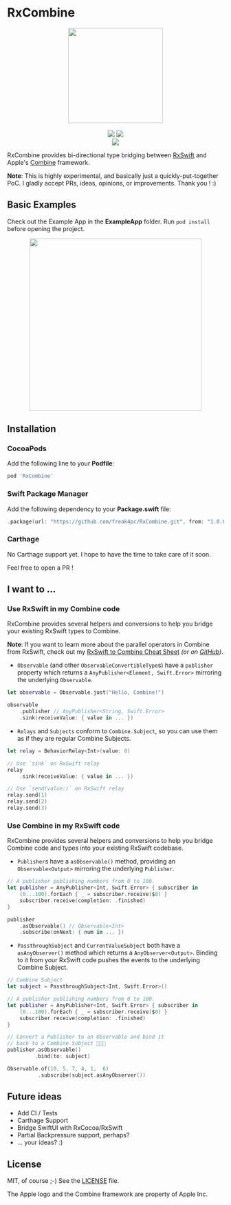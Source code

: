 # RxCombine

<p align="center">
<img src="https://github.com/freak4pc/RxCombine/raw/master/Resources/logo.png" width="220">
<br /><br />
<a href="https://cocoapods.org/pods/RxCombine" target="_blank"><img src="https://img.shields.io/cocoapods/v/RxCombine.svg?1"></a>
<a href="https://github.com/apple/swift-package-manager" target="_blank"><img src="https://img.shields.io/badge/Swift%20Package%20Manager-compatible-brightgreen.svg"></a><br />
<img src="https://img.shields.io/badge/platforms-iOS%2013.0%20%7C%20macOS%2010.15%20%7C%20tvOS%2013.0%20%7C%20watchOS%206%20%7C%20Linux-333333.svg" />
</p>

RxCombine provides bi-directional type bridging between [RxSwift](https://github.com/ReactiveX/RxSwift.git) and Apple's [Combine](https://developer.apple.com/documentation/combine) framework.

**Note**: This is highly experimental, and basically just a quickly-put-together PoC. I gladly accept PRs, ideas, opinions, or improvements. Thank you ! :)

## Basic Examples

Check out the Example App in the **ExampleApp** folder. Run `pod install` before opening the project.

<p align="center"><img src="https://github.com/freak4pc/RxCombine/raw/master/Resources/example.gif" width="400"></p>

## Installation

### CocoaPods

Add the following line to your **Podfile**:

```rb
pod 'RxCombine'
```

### Swift Package Manager

Add the following dependency to your **Package.swift** file:

```swift
.package(url: "https://github.com/freak4pc/RxCombine.git", from: "1.0.0")
```

### Carthage

No Carthage support yet. I hope to have the time to take care of it soon. 

Feel free to open a PR ! 

## I want to ...

### Use RxSwift in my Combine code

RxCombine provides several helpers and conversions to help you bridge your existing RxSwift types to Combine.

**Note**: If you want to learn more about the parallel operators in Combine from RxSwift, check out my [RxSwift to Combine Cheat Sheet](https://medium.com/gett-engineering/rxswift-to-apples-combine-cheat-sheet-e9ce32b14c5b) *(or on [GitHub](https://github.com/freak4pc/rxswift-to-combine-cheatsheet))*.

* `Observable` (and other `ObservableConvertibleType`s) have a  `publisher` property which returns a `AnyPublisher<Element, Swift.Error>` mirroring the underlying `Observable`.

```swift
let observable = Observable.just("Hello, Combine!")

observable
    .publisher // AnyPublisher<String, Swift.Error>
    .sink(receiveValue: { value in ... })
```

* `Relays` and `Subjects` conform to `Combine.Subject`, so you can use them as if they are regular Combine Subjects.

```swift
let relay = BehaviorRelay<Int>(value: 0)

// Use `sink` on RxSwift relay
relay
    .sink(receiveValue: { value in ... })

// Use `send(value:)` on RxSwift relay
relay.send(1)
relay.send(2)
relay.send(3)
```

### Use Combine in my RxSwift code

RxCombine provides several helpers and conversions to help you bridge Combine code and types into your existing RxSwift codebase.

* `Publisher`s have a `asObservable()` method, providing an `Observable<Output>` mirroring the underlying `Publisher`.
```swift
// A publisher publishing numbers from 0 to 100.
let publisher = AnyPublisher<Int, Swift.Error> { subscriber in
    (0...100).forEach { _ = subscriber.receive($0) }
    subscriber.receive(completion: .finished)
}

publisher
    .asObservable() // Observable<Int>
    .subscribe(onNext: { num in ... })
```

* `PassthroughSubject` and `CurrentValueSubject` both have a `asAnyObserver()` method which returns a `AnyObserver<Output>`. Binding to it from your RxSwift code pushes the events to the underlying Combine Subject.

```swift
// Combine Subject
let subject = PassthroughSubject<Int, Swift.Error>()

// A publisher publishing numbers from 0 to 100.
let publisher = AnyPublisher<Int, Swift.Error> { subscriber in
    (0...100).forEach { _ = subscriber.receive($0) }
    subscriber.receive(completion: .finished)
}

// Convert a Publisher to an Observable and bind it
// back to a Combine Subject 🤯🤯🤯
publisher.asObservable()
         .bind(to: subject)

Observable.of(10, 5, 7, 4, 1,  6)
          .subscribe(subject.asAnyObserver())
```

## Future ideas 

* Add CI / Tests
* Carthage Support
* Bridge SwiftUI with RxCocoa/RxSwift
* Partial Backpressure support, perhaps?
* ... your ideas? :)

## License

MIT, of course ;-) See the [LICENSE](LICENSE) file. 

The Apple logo and the Combine framework are property of Apple Inc.
